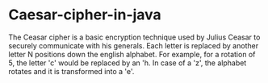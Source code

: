 # Caesar-cipher-in-java
The Ceasar cipher is a basic encryption technique used by Julius Ceasar to securely communicate with his generals. Each letter is replaced by another letter N positions down the english alphabet. For example, for a rotation of 5, the letter 'c' would be replaced by an 'h. In case of a 'z', the alphabet rotates and it is transformed into a 'e'.

